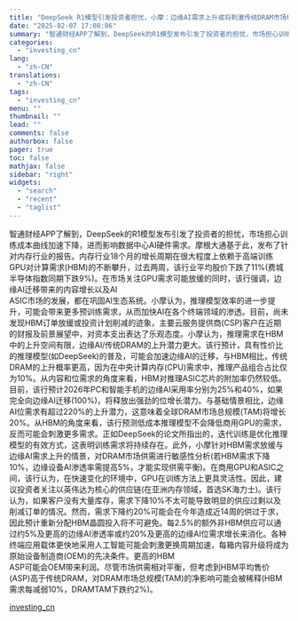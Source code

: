 ```yaml
---
title: "DeepSeek R1模型引发投资者担忧，小摩：边缘AI需求上升或将刺激传统DRAM市场增长"
date: "2025-02-07 17:08:06"
summary: "智通财经APP了解到，DeepSeek的R1模型发布引发了投资者的担忧，市场担心训练成本曲线加速下..."
categories:
  - "investing_cn"
lang:
  - "zh-CN"
translations:
  - "zh-CN"
tags:
  - "investing_cn"
menu: ""
thumbnail: ""
lead: ""
comments: false
authorbox: false
pager: true
toc: false
mathjax: false
sidebar: "right"
widgets:
  - "search"
  - "recent"
  - "taglist"
---
```


智通财经APP了解到，DeepSeek的R1模型发布引发了投资者的担忧，市场担心训练成本曲线加速下降，进而影响数据中心AI硬件需求。摩根大通基于此，发布了针对内存行业的报告。内存行业18个月的增长周期在很大程度上依赖于高端训练GPU对计算需求(HBM)的不断攀升，过去两周，该行业平均股价下跌了11%(费城半导体指数同期下跌9%)。在市场关注GPU需求可能放缓的同时，该行强调，边缘AI迁移带来的内容增长以及AI   
ASIC市场的发展，都在巩固AI生态系统。小摩认为，推理模型效率的进一步提升，可能会带来更多预训练需求，从而加快AI在各个终端领域的渗透。目前，尚未发现HBM订单放缓或投资计划削减的迹象，主要云服务提供商(CSP)客户在近期的财报及前景展望中，对资本支出表达了乐观态度。小摩认为，推理需求在HBM中的上升空间有限，边缘AI/传统DRAM的上升潜力更大。该行预计，具有性价比的推理模型(如DeepSeek)的普及，可能会加速边缘AI的迁移，与HBM相比，传统DRAM的上升概率更高，因为在中央计算内存(CPU)需求中，推理产品组合占比仅为10%。从内容和位需求的角度来看，HBM对推理ASIC芯片的附加率仍然较低。目前，该行预计2026年PC和智能手机的边缘AI采用率分别为25%和40%，如果完全向边缘AI迁移(100%)，将释放出强劲的位增长潜力。与基础情景相比，边缘AI位需求有超过220%的上升潜力，这意味着全球DRAM市场总规模(TAM)将增长20%。从HBM的角度来看，该行预测低成本推理模型不会降低商用GPU的需求，反而可能会刺激更多需求。正如DeepSeek的论文所指出的，迭代训练是优化推理模型的有效方式，这表明训练需求将持续存在。此外，小摩针对HBM需求放缓与边缘AI需求上升的情景，对DRAM市场供需进行敏感性分析(若HBM需求下降10%，边缘设备AI渗透率需提高5%，才能实现供需平衡)。在商用GPU和ASIC之间，该行认为，在快速变化的环境中，GPU在训练方法上更具灵活性。因此，建议投资者关注以英伟达为核心的供应链(在亚洲内存领域，首选SK海力士)。该行认为，如果客户没有大量库存，需求下降10%不太可能导致明显的供应过剩以及削减订单的情况。然而，需求下降约20%可能会在今年造成近14周的供过于求，因此预计重新分配HBM晶圆投入将不可避免。每2.5%的额外非HBM供应可以通过约5%及更高的边缘AI渗透率或约20%及更高的边缘AI位需求增长来消化。各种终端应用载体更快地采用人工智能可能会刺激更换周期加速，每箱内容升级将成为原始设备制造商(OEM)的先决条件。更高的HBM   
ASP可能会OEM带来利润。尽管市场供需相对平衡，但考虑到HBM平均售价(ASP)高于传统DRAM，对DRAM市场总规模(TAM)的净影响可能会被稀释(HBM需求每减弱10%，DRAMTAM下跌约2%)。

[investing_cn](https://cn.investing.com/news/stock-market-news/article-2662054)
